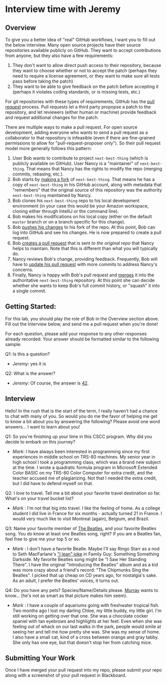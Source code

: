 # Interview time with Jeremy

## Overview
To give you a better idea of "real" GitHub workflows, I want you to fill out the below interview.  Many open source projects have their source repositories available publicly on GitHub.  They want to accept contributions from anyone, but they also have a few requirements:
1. They don't want to allow direct push access to their repository, because they want to choose whether or not to accept the patch (perhaps they need to require a license agreement, or they want to make sure all tests pass before taking the patch)
1. They want to be able to give feedback on the patch before accepting it (perhaps it violates coding standards, or is missing tests, etc.)

For git repositories with these types of requirements, GitHub has the [pull request](https://help.github.com/en/articles/about-pull-requests) process. Pull requests let a third party propopse a patch to the repository, and let reviewers (either human or machine) provide feedback and request additional changes for the patch. 

There are multiple ways to make a pull request.  For open source development, adding everyone who wants to send a pull request as a collaborator to that repository is infeasible (even if there are fine-grained permissions to allow for "pull-request-proposer only").  So their pull request model more generally follows this pattern:
1. User Bob wants to contribute to project `next-best-thing` (which is publicly available on GitHub).  User Nancy is a "maintainer" of `next-best-thing`.  That means that Nancy has the rights to modify the repo (merging commits, rebasing, etc.).
1. Bob starts by [making a fork](https://help.github.com/en/articles/fork-a-repo) of `next-best-thing`.  That means he has a copy of `next-best-thing` in his GitHub account, along with metadata that "remembers" that the original source of this repository was the authority `next-best-thing` maintained by Nancy.
1. Bob clones his `next-best-thing` repo to his local development environment (in your case this would be your Amazon workspace, cloning either through IntelliJ or the command line).
1. Bob makes his modifications on his local copy (either on the default `master` branch or on a branch specific for this change).
1. Bob [pushes his changes](https://help.github.com/en/articles/pushing-to-a-remote) to his fork of the repo.  At this point, Bob can log into GitHub and see his changes.  He is now prepared to create a pull request.
1. Bob [creates a pull request](https://help.github.com/en/articles/creating-a-pull-request-from-a-fork) that is sent _to the original repo_ that Nancy helps to maintain.  Note that this is different than what you will typically do.
1. Nancy reviews Bob's change, providing feedback.  Frequently, Bob will have to [update his pull request](https://stackoverflow.com/questions/9790448/how-to-update-a-pull-request-from-forked-repo) with more commits to address Nancy's concerns.
1. Finally, Nancy is happy with Bob's pull request and [merges](https://help.github.com/en/articles/merging-a-pull-request) it into the authoritative `next-best-thing` repository.  At this point she can decide whether she wants to keep Bob's full commit history, or "squash" it into a single commit.

## Getting Started:
For this lab, you should play the role of Bob in the Overview section above.  Fill out the Interview below, and send me a pull request when you're done!

For each question, please add your response to any other responses already recorded.  Your answer should be formatted similar to the following sample:

Q1: Is this a question?
* _Jeremy_: yes it is

Q2: What is the answer?
* _Jeremy_: Of course, the answer is [42](https://simple.wikipedia.org/wiki/42_(answer)).

## Interview
Hello!  In the rush that is the start of the term, I really haven't had a chance to chat with many of you.  So would you do me the favor of helping me get to know a bit about you by answering the following?  Please avoid one word answers... I want to learn about you!

Q1: So you're finishing up your time in this CSCC program.  Why did you decide to embark on this journey?
* _Mark_: I have always been interested in programming since my first experiences in middle school on TRS-80 machines. My senior year in high school I took a programming class, which was a brand new subject at the time. I wrote a quadratic formula program in Microsoft Extended Color BASIC on my TRS-80 Color Computer for extra credit, and the teacher accused me of plagiarizing. Not that I needed the extra credit, but I did have to defend myself on that.

Q2: I _love_ to travel.  Tell me a bit about your favorite travel destination so far.  What's on your travel bucket list?
* _Mark_ : I'm not that big into travel. I like the feeling of home. As a college student I did live in France for six months - actually turned 21 in France. I would very much like to visit Montreal (again), Belgium, and Brazil.

Q3: Name your favorite member of [The Beatles](https://en.wikipedia.org/wiki/The_Beatles), and your favorite Beatles song.  You do know at least one Beatles song, right?  If you are a Beatles fan, feel free to give me your top 5 or so.
* _Mark_ : I don't have a favorite Beatle. Maybe I'll say Ringo Starr as a nod to Seth MacFarlane's ["I lean" joke](https://youtube.com/watch?v=bkgLVOzJqaM) in Family Guy: Something Something Darkside. My favorite Beatles song might be "I Saw Her Standing There". I have the original "Introducing the Beatles" album and as a kid was more crazy about a friend's record: "The Chipmunks Sing the Beatles". I picked that up cheap on CD years ago, for nostalgia's sake. As an adult, I prefer the Beatles' voices, it turns out.

Q4: Do you have any pets? Species/Name/Details please. [Murray](images/Murray.jpeg?raw) wants to know... (he's not as smart as that picture makes him seem). 
* _Mark_ : I have a couple of aquariums going with freshwater tropical fish. Two months ago I lost my darling Chloe, my little buddy, my little girl. I'm still working on getting over that one. She was a chocolate cocker spaniel with tan eyebrows and highlights at her feet. Even when she was feeling out of whack on our last walks in the park, people would smile at seeing her and tell me how pretty she was.  She was my sense of home.  I also have a small cat, kind of a cross between orange and gray tabby. She only has one eye, but that doesn't stop her from catching mice.

## Submitting Your Work
Once I have merged your pull request into my repo, please submit your repo along with a screenshot of your pull request in Blackboard.

